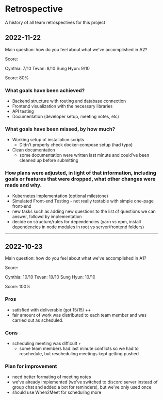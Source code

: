 # Retrospective

A history of all team retrospectives for this project

## 2022-11-22

Main question: how do you feel about what we've accomplished in A2?

Score:

Cynthia:        7/10
Tevan:          8/10
Sung Hyun:      9/10

Score: 80%

### What goals have been achieved?

- Backend structure with routing and database connection
- Frontend visualization with the necessary libraries
- API testing
- Documentation (developer setup, meeting notes, etc)

### What goals have been missed, by how much?
- Working setup of installation scripts
    - Didn't properly check docker-compose setup (had typo)
- Clean documentation
    - some documentation were written last minute and could've been cleaned up before submitting

### How plans were adjusted, in light of that information, including goals or features that were dropped, what other changes were made and why.
- Kubernetes implementation (optional milestone)
- Simulated Front-end Testing - not really testable with simple one-page front-end
- new tasks such as adding new questions to the list of questions we can answer, followd by implementation
- decide on structure/rules for dependencies (yarn vs npm, install dependencies in node modules in root vs server/frontend folders)

---
## 2022-10-23
Main question: how do you feel about what we've accomplished in A1?

Score:

Cynthia:        10/10
Tevan:          10/10
Sung Hyun:      10/10

Score: 100%

### Pros
- satisfied with deliverable (got 15/15) ++
- fair amount of work was distributed to each team member and was carried out as scheduled.

### Cons

- scheduling meeting was difficult +
    - some team members had last minute conflicts so we had to reschedule, but rescheduling meetings kept getting pushed

### Plan for improvement
- need better formating of meeting notes
- we've already implemented (we've switched to discord server instead of group chat and added a bot for reminders), but we've only used once
- should use When2Meet for scheduling more
